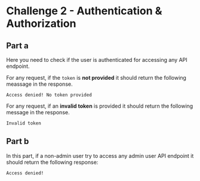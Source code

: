 # Challenge 2 - Authentication & Authorization

## Part a

Here you need to check if the user is authenticated for accessing any API endpoint.

For any request, if the `token` is **not provided** it should return the following meassage in the response.

```text
Access denied! No token provided
```
For any request, if an **invalid token** is provided it should return the following message in the response.

```text
Invalid token
```
## Part b

In this part, if a non-admin user try to access any admin user API endpoint it should return the following response:

```text
Access denied!
```
